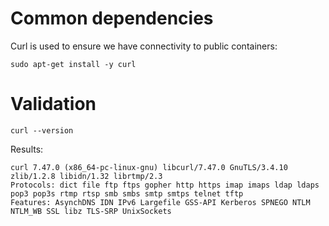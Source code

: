 # Common dependencies

Curl is used to ensure we have connectivity to public containers:

```
sudo apt-get install -y curl
```

# Validation

```
curl --version
```

Results:

```
curl 7.47.0 (x86_64-pc-linux-gnu) libcurl/7.47.0 GnuTLS/3.4.10 zlib/1.2.8 libidn/1.32 librtmp/2.3
Protocols: dict file ftp ftps gopher http https imap imaps ldap ldaps pop3 pop3s rtmp rtsp smb smbs smtp smtps telnet tftp
Features: AsynchDNS IDN IPv6 Largefile GSS-API Kerberos SPNEGO NTLM NTLM_WB SSL libz TLS-SRP UnixSockets
```
